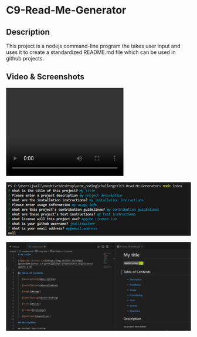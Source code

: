 # C9-Read-Me-Generator

## Description
This project is a nodejs command-line program the takes user input and uses it to create a standardized README.md file which can be used in github projects.

## Video & Screenshots

<video width="320" height="240" controls>
  <source src="./videos/Assignment-9-Video-Demo.mp4" type="video/mp4">
</video>

![Command Line](images/demo-command-line.png)

![README Image](images/demo-readme.png)